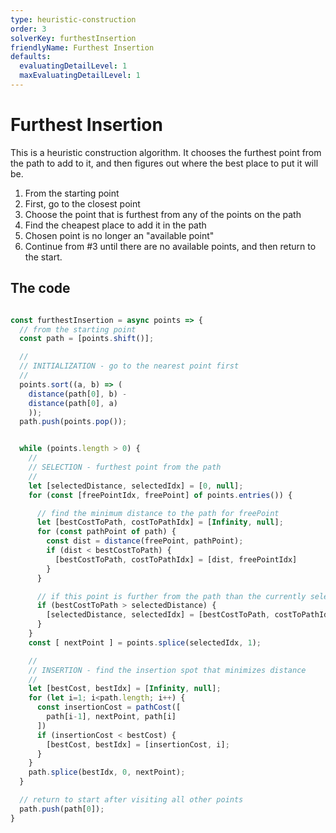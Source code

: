 ```yaml
---
type: heuristic-construction
order: 3
solverKey: furthestInsertion
friendlyName: Furthest Insertion
defaults:
  evaluatingDetailLevel: 1
  maxEvaluatingDetailLevel: 1
---
```



# Furthest Insertion

This is a heuristic construction algorithm. It chooses the furthest point from the path to add to it, and then figures out where the best place to put it will be.

  1. From the starting point
  2. First, go to the closest point
  3. Choose the point that is furthest from any of the points on the path
  4. Find the cheapest place to add it in the path
  4. Chosen point is no longer an "available point"
  5. Continue from #3 until there are no available points, and then return to the start.


## The code

```javascript

const furthestInsertion = async points => {
  // from the starting point
  const path = [points.shift()];

  //
  // INITIALIZATION - go to the nearest point first
  //
  points.sort((a, b) => (
    distance(path[0], b) -
    distance(path[0], a)
    ));
  path.push(points.pop());


  while (points.length > 0) {
    //
    // SELECTION - furthest point from the path
    //
    let [selectedDistance, selectedIdx] = [0, null];
    for (const [freePointIdx, freePoint] of points.entries()) {

      // find the minimum distance to the path for freePoint
      let [bestCostToPath, costToPathIdx] = [Infinity, null];
      for (const pathPoint of path) {
        const dist = distance(freePoint, pathPoint);
        if (dist < bestCostToPath) {
          [bestCostToPath, costToPathIdx] = [dist, freePointIdx]
        } 
      }

      // if this point is further from the path than the currently selected
      if (bestCostToPath > selectedDistance) {
        [selectedDistance, selectedIdx] = [bestCostToPath, costToPathIdx];
      }
    }    
    const [ nextPoint ] = points.splice(selectedIdx, 1);

    //
    // INSERTION - find the insertion spot that minimizes distance
    //
    let [bestCost, bestIdx] = [Infinity, null];
    for (let i=1; i<path.length; i++) {
      const insertionCost = pathCost([
        path[i-1], nextPoint, path[i]
      ])
      if (insertionCost < bestCost) {
        [bestCost, bestIdx] = [insertionCost, i];
      }
    }
    path.splice(bestIdx, 0, nextPoint);
  }

  // return to start after visiting all other points
  path.push(path[0]);
}
```
